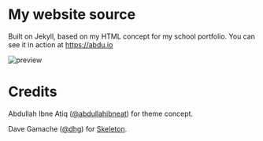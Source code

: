 # My website source
Built on Jekyll, based on my HTML concept for my school portfolio. You can see it in action at https://abdu.io

![preview](https://pbs.twimg.com/media/C9jQDYcWsAM-I8F.jpg)

# Credits
Abdullah Ibne Atiq ([@abdullahibneat](https://twitter.com/abdullahibneat)) for theme concept.

Dave Gamache ([@dhg](https://twitter.com/dhg)) for [Skeleton](http://getskeleton.com/).
